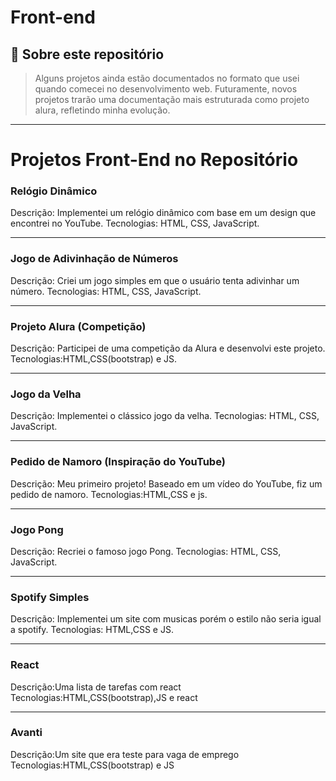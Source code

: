 # Front-end
## 📌 Sobre este repositório
> Alguns projetos ainda estão documentados no formato que usei quando comecei no desenvolvimento web. Futuramente, novos projetos trarão uma documentação mais estruturada como projeto alura, refletindo minha evolução.  

---

# Projetos Front-End no Repositório
### Relógio Dinâmico
Descrição: Implementei um relógio dinâmico com base em um design que encontrei no YouTube.
Tecnologias: HTML, CSS, JavaScript.

---

### Jogo de Adivinhação de Números
Descrição: Criei um jogo simples em que o usuário tenta adivinhar um número.
Tecnologias: HTML, CSS, JavaScript.

---

### Projeto Alura (Competição)
Descrição: Participei de uma competição da Alura e desenvolvi este projeto.
Tecnologias:HTML,CSS(bootstrap) e JS.

---

### Jogo da Velha
Descrição: Implementei o clássico jogo da velha.
Tecnologias: HTML, CSS, JavaScript.

---

### Pedido de Namoro (Inspiração do YouTube)
Descrição: Meu primeiro projeto! Baseado em um vídeo do YouTube, fiz um pedido de namoro.
Tecnologias:HTML,CSS e js.

---

### Jogo Pong
Descrição: Recriei o famoso jogo Pong.
Tecnologias: HTML, CSS, JavaScript.

---

### Spotify Simples
Descrição: Implementei um site com musicas porém o estilo não seria igual a spotify.
Tecnologias: HTML,CSS e JS.

---

### React
Descrição:Uma lista de tarefas com react 
Tecnologias:HTML,CSS(bootstrap),JS e react

---

### Avanti
Descrição:Um site que era teste para vaga de emprego
Tecnologias:HTML,CSS(bootstrap) e JS
